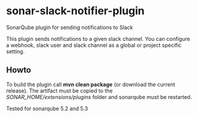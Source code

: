 # sonar-slack-notifier-plugin
SonarQube plugin for sending notifications to Slack

This plugin sends notifications to a given slack channel. You can configure a webhook, slack user and slack channel as a global or project specific setting.

## Howto ##
To build the plugin call **mvn clean package** (or download the current release). The artifact must be copied to the *SONAR_HOME/extensions/plugins* folder and sonarqube must be restarted.

Tested for sonarqube 5.2 and 5.3
